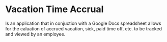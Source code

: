 Vacation Time Accrual
=====================

Is an application that in conjuction with a Google Docs spreadsheet allows for the caluation of accrued vacation, sick, paid time off, etc. to be tracked and viewed by an employee.

